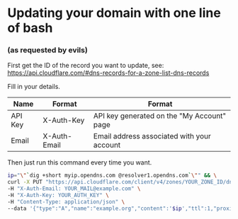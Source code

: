 # Updating your domain with one line of bash 
### (as requested by evils)

First get the ID of the record you want to update, see: https://api.cloudflare.com/#dns-records-for-a-zone-list-dns-records

Fill in your details.

| Name  | Format | Format |
| ------------- | ------------- | ------------- |
| API Key  | X-Auth-Key  | API key generated on the "My Account" page  |
| Email  | X-Auth-Email  | Email address associated with your account  |


Then just run this command every time you want.


```bash
ip="\"`dig +short myip.opendns.com @resolver1.opendns.com`\"" && \
curl -X PUT "https://api.cloudflare.com/client/v4/zones/YOUR_ZONE_ID/dns_records/YOUR_DOMAIN_ID" \
-H "X-Auth-Email: YOUR_MAIL@example.com" \
-H "X-Auth-Key: YOUR_AUTH_KEY" \
-H "Content-Type: application/json" \
--data '{"type":"A","name":"example.org","content":'$ip',"ttl":1,"proxied":false}'
```
